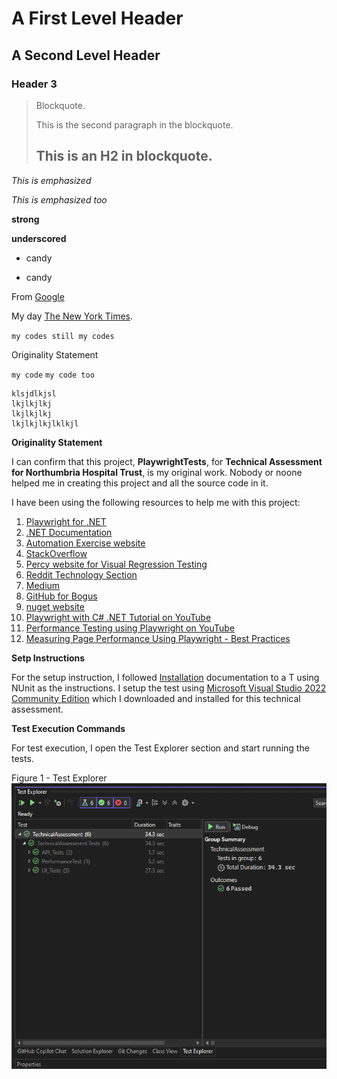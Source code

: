A First Level Header
====================

A Second Level Header
---------------------

### Header 3

> Blockquote.
>
> This is the second paragraph in the blockquote.
>
> ## This is an H2 in blockquote.

*This is emphasized*

_This is emphasized too_

**strong**

__underscored__

* candy
+ candy

From [Google][1]

[1]: https://google.com

My day [The New York Times][NY Times].

[ny times]: http://www.nytimes.com/

`my codes
still my codes`

Originality Statement

`my code`
`my code too`

```
klsjdlkjsl
lkjlkjlkj
lkjlkjlkj
lkjlkjlkjlklkjl
```


__Originality Statement__

I can confirm that this project, **PlaywrightTests**, for **Technical Assessment for  Northumbria Hospital Trust**, is my original work. Nobody or noone helped me in creating this project and all the source code in it. 

I have been using the following resources to help me with this project:
1. [Playwright for .NET][Source1]
2. [.NET Documentation][Source2]
3. [Automation Exercise website][Source3]
4. [StackOverflow][Source4]
5. [Percy website for Visual Regression Testing][Source5]
6. [Reddit Technology Section][Source6]
7. [Medium][Source7]
8. [GitHub for Bogus][Source8]
9. [nuget website][Source9]
10. [Playwright with C# .NET Tutorial on YouTube][Source10]
11. [Performance Testing using Playwright on YouTube][Source11]
12. [Measuring Page Performance Using Playwright - Best Practices][Source12]

[Source1]: https://playwright.dev/dotnet/docs/intro
[Source2]: https://learn.microsoft.com/en-us/dotnet/
[Source3]: https://automationexercise.com/
[Source4]: https://stackoverflow.com/
[Source5]: https://percy.io/
[Source6]: https://www.reddit.com/r/technology/
[Source7]: https://medium.com/
[Source8]: https://github.com/bchavez/Bogus
[Source9]: https://www.nuget.org/
[Source10]: https://www.youtube.com/watch?v=5i53YLWD_QI&list=PL6tu16kXT9PoUv6HwexX5LPBzzv7QkI9W
[Source11]: https://www.youtube.com/watch?v=IrK-XDH72bw
[Source12]: https://www.checklyhq.com/learn/playwright/performance/

__Setp Instructions__

For the setup instruction, I followed [Installation][Source13] documentation to a T using NUnit as the instructions. I setup the test using [Microsoft Visual Studio 2022 Community Edition][Source14] which I downloaded and installed for this technical assessment.

[Source13]: https://playwright.dev/dotnet/docs/intro
[Source14]: https://visualstudio.microsoft.com/downloads/

__Test Execution Commands__

For test execution, I open the Test Explorer section and start running the tests.

Figure 1 - Test Explorer
![Alt text](images/Figure_1.png)



